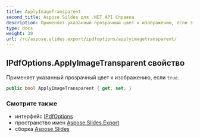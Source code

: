 ```yaml
---
title: ApplyImageTransparent
second_title: Aspose.Sildes для .NET API Справка
description: Применяет указанный прозрачный цвет к изображению, если это истинно.
type: docs
weight: 30
url: /ru/aspose.slides.export/ipdfoptions/applyimagetransparent/
---
```


## IPdfOptions.ApplyImageTransparent свойство

Применяет указанный прозрачный цвет к изображению, если `true`.

```csharp
public bool ApplyImageTransparent { get; set; }
```

### Смотрите также

* интерфейс [IPdfOptions](../../ipdfoptions)
* пространство имен [Aspose.Slides.Export](../../ipdfoptions)
* сборка [Aspose.Slides](../../../)

<!-- DO NOT EDIT: сгенерировано xmldocmd для Aspose.Slides.dll -->